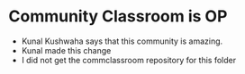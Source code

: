 # Community Classroom is OP

- Kunal Kushwaha says that this community is amazing.
- Kunal made this change
- I did not get the commclassroom repository for this folder
